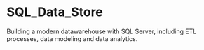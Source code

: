 # SQL_Data_Store
Building a modern datawarehouse with SQL Server, including ETL processes, data modeling and data analytics. 
